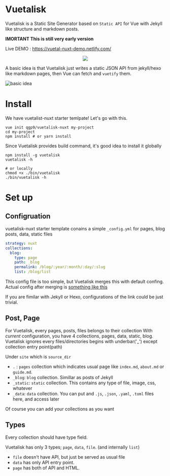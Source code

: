 # Vuetalisk

Vuetalisk is a Static Site Generator based on `Static API` for  Vue with Jekyll like structure and markdown posts.

**IMORTANT This is still very early version**

Live DEMO : https://vuetal-nuxt-demo.netlify.com/

<p align="center"> <img src="http://i.imgur.com/3QUaAyo.png"> </p>

A basic idea is that Vuetalisk just writes a static JSON API from jekyll/hexo like markdown pages,
then Vue can fetch and `vuetify` them.

![basic idea](http://i.imgur.com/VxE4bG4.png)


# Install

We have vuetalist-nuxt starter temlpate! Let's go with this.

```
vue init qgp9/vuetalisk-nuxt my-project
cd my-project
npm install # or yarn install
```

Since Vuetalisk provides build command, it's good idea to install it globally
```
npm install -g vuetalisk
vuetalisk -h

# or locally
chmod +x ./bin/vuetalisk
./bin/vuetalisk -h
```

# Set up

## Configruation
vuetalisk-nuxt starter template conains a simple `_config.yml` for pages, blog posts, data, static files
```yaml
strategy: nuxt
collections:
  blog:
    type: page
    path: _blog
    permalink: /blog/:year/:month/:day/:slug
    list: /blog/list
```
This config file is too simple, but Vuetalisk merges this with default confing.
Actual config after merging is [something like this](https://gist.github.com/qgp9/75e59b3ca54f061e61d6512d64766f74)

If you are fimilar with Jekyll or Hexo, configurations of the link could be just trivial.

## Post, Page
For Vuetalisk, every pages, posts, files belongs to their collection
With *current* configuration, you have 4 collections, pages, data, static, blog.
Vuetalisk ignores every files/directories begins with underbar('_') except collection entry point(path)

Under `site` which is `source_dir`
* `.` : `pages` collection which indicates usual page like `index.md`, `about.md` or `guide.md`. 
* `_blog`: `blog` collection. Simillar as posts of Jekyll
* `_static`: `static` collection. This contains any type of file, image, css, whatever
* `_data`: `data` collection. You can put and `.js`, `.json`, `.yaml`, `.toml` files here, and access later

Of course you can add your collections as you want

## Types
Every collection should have type field.

Vuetalisk has only 3 types; `page`, `data`, `file`. (and internally `list`)
* `file` doesn't have API, but just be served as usual file
* `data` has only API entry point.
* `page` has both of API and HTML.
